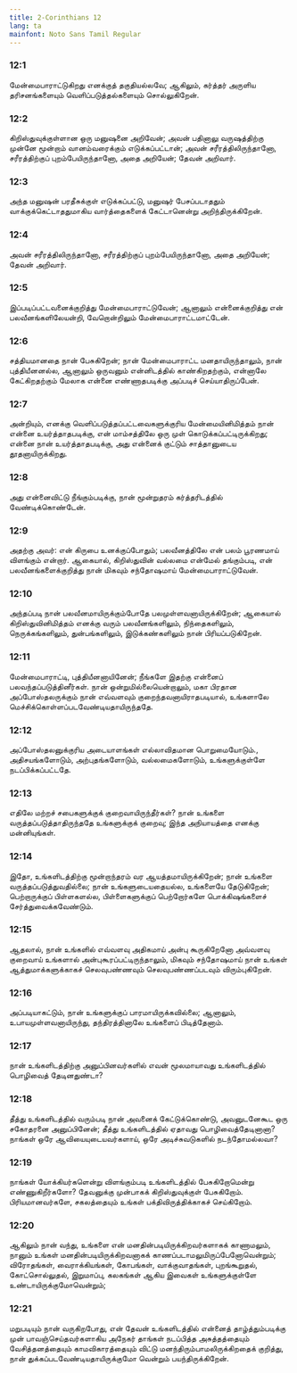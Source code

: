 ```yaml
---
title: 2-Corinthians 12
lang: ta
mainfont: Noto Sans Tamil Regular
---
```


###  12:1

மேன்மைபாராட்டுகிறது எனக்குத் தகுதியல்லவே; ஆகிலும், கர்த்தர் அருளிய தரிசனங்களையும் வெளிப்படுத்தல்களையும் சொல்லுகிறேன்.

###  12:2

கிறிஸ்துவுக்குள்ளான ஒரு மனுஷனை அறிவேன்; அவன் பதினாலு வருஷத்திற்கு முன்னே மூன்றாம் வானம்வரைக்கும் எடுக்கப்பட்டான்; அவன் சரீரத்திலிருந்தானோ, சரீரத்திற்குப் புறம்பேயிருந்தானோ, அதை அறியேன்; தேவன் அறிவார்.

###  12:3

அந்த மனுஷன் பரதீசுக்குள் எடுக்கப்பட்டு, மனுஷர் பேசப்படாததும் வாக்குக்கெட்டாததுமாகிய வார்த்தைகளைக் கேட்டானென்று அறிந்திருக்கிறேன்.

###  12:4

அவன் சரீரத்திலிருந்தானோ, சரீரத்திற்குப் புறம்பேயிருந்தானோ, அதை அறியேன்; தேவன் அறிவார்.

###  12:5

இப்படிப்பட்டவனைக்குறித்து மேன்மைபாராட்டுவேன்; ஆனாலும் என்னைக்குறித்து என் பலவீனங்களிலேயன்றி, வேறொன்றிலும் மேன்மைபாராட்டமாட்டேன்.

###  12:6

சத்தியமானதை நான் பேசுகிறேன்; நான் மேன்மைபாராட்ட மனதாயிருந்தாலும், நான் புத்தியீனனல்ல, ஆனாலும் ஒருவனும் என்னிடத்தில் காண்கிறதற்கும், என்னாலே கேட்கிறதற்கும் மேலாக என்னை எண்ணாதபடிக்கு அப்படிச் செய்யாதிருப்பேன்.

###  12:7

அன்றியும், எனக்கு வெளிப்படுத்தப்பட்டவைகளுக்குரிய மேன்மையினிமித்தம் நான் என்னை உயர்த்தாதபடிக்கு, என் மாம்சத்திலே ஒரு முள் கொடுக்கப்பட்டிருக்கிறது; என்னை நான் உயர்த்தாதபடிக்கு, அது என்னைக் குட்டும் சாத்தானுடைய தூதனாயிருக்கிறது.

###  12:8

அது என்னைவிட்டு நீங்கும்படிக்கு, நான் மூன்றுதரம் கர்த்தரிடத்தில் வேண்டிக்கொண்டேன்.

###  12:9

அதற்கு அவர்: என் கிருபை உனக்குப்போதும்; பலவீனத்திலே என் பலம் பூரணமாய் விளங்கும் என்றார். ஆகையால், கிறிஸ்துவின் வல்லமை என்மேல் தங்கும்படி, என் பலவீனங்களைக்குறித்து நான் மிகவும் சந்தோஷமாய் மேன்மைபாராட்டுவேன்.

###  12:10

அந்தப்படி நான் பலவீனமாயிருக்கும்போதே பலமுள்ளவனாயிருக்கிறேன்; ஆகையால் கிறிஸ்துவினிமித்தம் எனக்கு வரும் பலவீனங்களிலும், நிந்தைகளிலும், நெருக்கங்களிலும், துன்பங்களிலும், இடுக்கண்களிலும் நான் பிரியப்படுகிறேன்.

###  12:11

மேன்மைபாராட்டி, புத்தியீனனாயினேன்; நீங்களே இதற்கு என்னைப் பலவந்தப்படுத்தினீர்கள். நான் ஒன்றுமில்லையென்றாலும், மகா பிரதான அப்போஸ்தலருக்கும் நான் எவ்வளவும் குறைந்தவனாயிராதபடியால், உங்களாலே மெச்சிக்கொள்ளப்படவேண்டியதாயிருந்ததே.

###  12:12

அப்போஸ்தலனுக்குரிய அடையாளங்கள் எல்லாவிதமான பொறுமையோடும்., அதிசயங்களோடும், அற்புதங்களோடும், வல்லமைகளோடும், உங்களுக்குள்ளே நடப்பிக்கப்பட்டதே.

###  12:13

எதிலே மற்றச் சபைகளுக்குக் குறைவாயிருந்தீர்கள்? நான் உங்களை வருத்தப்படுத்தாதிருந்ததே உங்களுக்குக் குறைவு; இந்த அநியாயத்தை எனக்கு மன்னியுங்கள்.

###  12:14

இதோ, உங்களிடத்திற்கு மூன்றாந்தரம் வர ஆயத்தமாயிருக்கிறேன்; நான் உங்களை வருத்தப்படுத்துவதில்லை; நான் உங்களுடையதையல்ல, உங்களையே தேடுகிறேன்; பெற்றாருக்குப் பிள்ளகளல்ல, பிள்ளைகளுக்குப் பெற்றோர்களே பொக்கிஷங்களைச் சேர்த்துவைக்கவேண்டும்.

###  12:15

ஆதலால், நான் உங்களில் எவ்வளவு அதிகமாய் அன்பு கூருகிறேனோ அவ்வளவு குறைவாய் உங்களால் அன்புகூரப்பட்டிருந்தாலும், மிகவும் சந்தோஷமாய் நான் உங்கள் ஆத்துமாக்களுக்காகச் செலவுபண்ணவும் செலவுபண்ணப்படவும் விரும்புகிறேன்.

###  12:16

அப்படியாகட்டும், நான் உங்களுக்குப் பாரமாயிருக்கவில்லை; ஆனாலும், உபாயமுள்ளவனாயிருந்து, தந்திரத்தினாலே உங்களைப் பிடித்தேனாம்.

###  12:17

நான் உங்களிடத்திற்கு அனுப்பினவர்களில் எவன் மூலமாயாவது உங்களிடத்தில் பொழிவைத் தேடினதுண்டா?

###  12:18

தீத்து உங்களிடத்தில் வரும்படி நான் அவனைக் கேட்டுக்கொண்டு, அவனுடனேகூட ஒரு சகோதரனை அனுப்பினேன்; தீத்து உங்களிடத்தில் ஏதாவது பொழிவைத்தேடினானா? நாங்கள் ஒரே ஆவியையுடையவர்களாய், ஒரே அடிச்சுவடுகளில் நடந்தோமல்லவா?

###  12:19

நாங்கள் யோக்கியர்களென்று விளங்கும்படி உங்களிடத்தில் பேசுகிறோமென்று எண்ணுகிறீர்களோ? தேவனுக்கு முன்பாகக் கிறிஸ்துவுக்குள் பேசுகிறோம். பிரியமானவர்களே, சகலத்தையும் உங்கள் பக்திவிருத்திக்காகச் செய்கிறோம்.

###  12:20

ஆகிலும் நான் வந்து, உங்களை என் மனதின்படியிருக்கிறவர்களாகக் காணாமலும், நானும் உங்கள் மனதின்படியிருக்கிறவனாகக் காணப்படாமலுமிருப்பேனோவென்றும்; விரோதங்கள், வைராக்கியங்கள், கோபங்கள், வாக்குவாதங்கள், புறங்கூறுதல், கோட்சொல்லுதல், இறுமாப்பு, கலகங்கள் ஆகிய இவைகள் உங்களுக்குள்ளே உண்டாயிருக்குமோவென்றும்;

###  12:21

மறுபடியும் நான் வருகிறபோது, என் தேவன் உங்களிடத்தில் என்னைத் தாழ்த்தும்படிக்கு முன் பாவஞ்செய்தவர்களாகிய அநேகர் தாங்கள் நடப்பித்த அசுத்தத்தையும் வேசித்தனத்தையும் காமவிகாரத்தையும் விட்டு மனந்திரும்பாமலிருக்கிறதைக் குறித்து, நான் துக்கப்படவேண்டியதாயிருக்குமோ வென்றும் பயந்திருக்கிறேன்.

